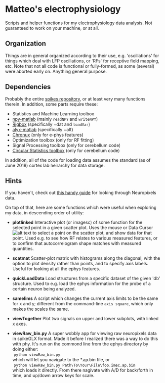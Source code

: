 # Matteo's electrophysiology

Scripts and helper functions for my electrophysiology data analysis. Not guaranteed to work on your machine, or at all.

## Organization
Things are in general organized according to their use, e.g. 'oscillations' for things which deal with LFP oscillations, or 'RFs' for receptive field mapping, etc. Note that not all code is functional or fully-formed, as some (several) were aborted early on. Anything general purpose.

## Dependencies
Probably the entire [spikes repository](https://github.com/cortex-lab/spikes "to it's GitHub page"), or at least very many functions therein. In addition, some parts require these:

+ Statistics and Machine Learning toolbox
+ [npy-matlab](https://github.com/kwikteam/npy-matlab) (mainly `readNPY` and `writeNPY`)
+ [Rigbox](https://github.com/cortex-lab/Rigbox.git) (specifically +dat and `loadVar`)
+ [alyx-matlab](https://github.com/cortex-lab/alyx-matlab.git) (specifically +alf)
+ [Chronux](http://chronux.org/) (only for e-phys features)
+ Optimization toolbox (only for RF fitting)
+ Signal Processing toolbox (only for cerebellum code)
+ [Circular Statistics toolbox](https://uk.mathworks.com/matlabcentral/fileexchange/10676-circular-statistics-toolbox--directional-statistics-) (only for cerebellum code)

In addition, all of the code for loading data assumes the standard (as of June 2018) cortex lab heirarchy for data storage.

## Hints
If you haven't, check out [this handy guide](https://github.com/cortex-lab/neuropixels/wiki/Other_analysis_methods) for looking through Neuropixels data.

On top of that, here are some functions which were useful when exploring my data, in descending order of utility:

+ **plotlinked** Interactive plot (or imagesc) of some function for the selected point in a given scatter plot. Uses the mouse or Data Cursor ![alt text](https://uk.mathworks.com/help/matlab/ref/datacursortool.png "Mathworks") to select a point on the scatter plot, and show data for that point. Used e.g. to see how RF relates to various measured features, or to confirm that autocorrelogram shape matches with measured quantities.

+ **scatmat** Scatter-plot matrix with histograms along the diagonal, with the option to plot density rather than points, and to specify axis labels. Useful for looking at all the ephys features.

+ **quickLoadData** Load structures from a specific dataset of the given 'db' structure. Used to e.g. load the ephys information for the probe of a certain neuron being analyzed.

+ **samelims** A script which changes the current axis limits to be the same for x and y; different from the command-line `axis square`, which only makes the scales the same. 

+ **viewTogether** Plot two signals on upper and lower subplots, with linked x axes.

+ **viewRaw_bin.py** A super wobbly app for viewing raw neuropixels data in spikeGLX format. Made it before I realized there was a way to do this with phy. It's run on the commond line from the ephys directory by doing either:<br/>
&nbsp;`python viewRaw_bin.py`<br/>
which will let you navigate to the *.ap.bin file, or<br/>
&nbsp;`python viewRaw_bin.py Path\To\Your\File\foo.imec.ap.bin`<br/>
which loads it directly. From there nagivate with A/D for back/forth in time, and up/down arrow keys for scale.<br/>


